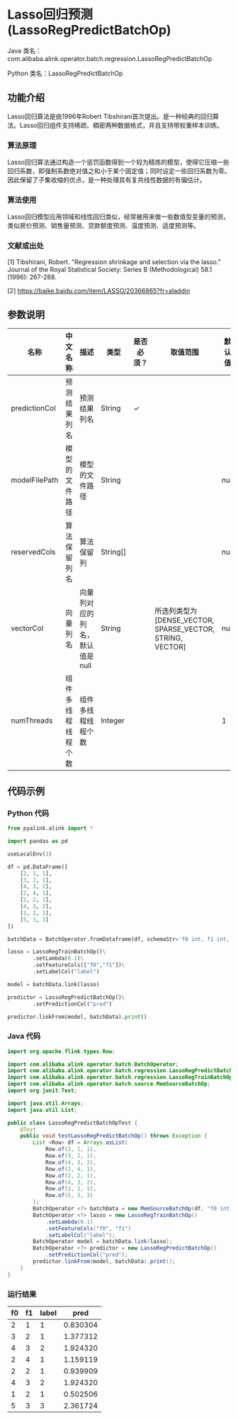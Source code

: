 # Lasso回归预测 (LassoRegPredictBatchOp)
Java 类名：com.alibaba.alink.operator.batch.regression.LassoRegPredictBatchOp

Python 类名：LassoRegPredictBatchOp


## 功能介绍
Lasso回归算法是由1996年Robert Tibshirani首次提出。是一种经典的回归算法。Lasso回归组件支持稀疏、稠密两种数据格式，并且支持带权重样本训练。

### 算法原理
Lasso回归算法通过构造一个惩罚函数得到一个较为精炼的模型，使得它压缩一些回归系数，即强制系数绝对值之和小于某个固定值；同时设定一些回归系数为零。因此保留了子集收缩的优点，是一种处理具有复共线性数据的有偏估计。

### 算法使用
Lasso回归模型应用领域和线性回归类似，经常被用来做一些数值型变量的预测，类似房价预测、销售量预测、贷款额度预测、温度预测、适度预测等。


### 文献或出处
[1] Tibshirani, Robert. "Regression shrinkage and selection via the lasso." Journal of the Royal Statistical Society: Series B (Methodological) 58.1 (1996): 267-288.

[2] https://baike.baidu.com/item/LASSO/20366865?fr=aladdin


## 参数说明


| 名称 | 中文名称 | 描述 | 类型 | 是否必须？ | 取值范围 | 默认值 |
| --- | --- | --- | --- | --- | --- | --- |
| predictionCol | 预测结果列名 | 预测结果列名 | String | ✓ |  |  |
| modelFilePath | 模型的文件路径 | 模型的文件路径 | String |  |  | null |
| reservedCols | 算法保留列名 | 算法保留列 | String[] |  |  | null |
| vectorCol | 向量列名 | 向量列对应的列名，默认值是null | String |  | 所选列类型为 [DENSE_VECTOR, SPARSE_VECTOR, STRING, VECTOR] | null |
| numThreads | 组件多线程线程个数 | 组件多线程线程个数 | Integer |  |  | 1 |


## 代码示例
### Python 代码
```python
from pyalink.alink import *

import pandas as pd

useLocalEnv(1)

df = pd.DataFrame([
    [2, 1, 1],
    [3, 2, 1],
    [4, 3, 2],
    [2, 4, 1],
    [2, 2, 1],
    [4, 3, 2],
    [1, 2, 1],
    [5, 3, 3]
])

batchData = BatchOperator.fromDataframe(df, schemaStr='f0 int, f1 int, label int')

lasso = LassoRegTrainBatchOp()\
        .setLambda(0.1)\
        .setFeatureCols(["f0","f1"])\
        .setLabelCol("label")

model = batchData.link(lasso)

predictor = LassoRegPredictBatchOp()\
        .setPredictionCol("pred")

predictor.linkFrom(model, batchData).print()
```
### Java 代码
```java
import org.apache.flink.types.Row;

import com.alibaba.alink.operator.batch.BatchOperator;
import com.alibaba.alink.operator.batch.regression.LassoRegPredictBatchOp;
import com.alibaba.alink.operator.batch.regression.LassoRegTrainBatchOp;
import com.alibaba.alink.operator.batch.source.MemSourceBatchOp;
import org.junit.Test;

import java.util.Arrays;
import java.util.List;

public class LassoRegPredictBatchOpTest {
	@Test
	public void testLassoRegPredictBatchOp() throws Exception {
		List <Row> df = Arrays.asList(
			Row.of(2, 1, 1),
			Row.of(3, 2, 1),
			Row.of(4, 3, 2),
			Row.of(2, 4, 1),
			Row.of(2, 2, 1),
			Row.of(4, 3, 2),
			Row.of(1, 2, 1),
			Row.of(5, 3, 3)
		);
		BatchOperator <?> batchData = new MemSourceBatchOp(df, "f0 int, f1 int, label int");
		BatchOperator <?> lasso = new LassoRegTrainBatchOp()
			.setLambda(0.1)
			.setFeatureCols("f0", "f1")
			.setLabelCol("label");
		BatchOperator model = batchData.link(lasso);
		BatchOperator <?> predictor = new LassoRegPredictBatchOp()
			.setPredictionCol("pred");
		predictor.linkFrom(model, batchData).print();
	}
}
```
### 运行结果
f0 | f1 | label | pred
---|----|-------|-----
 2 |  1     | 1 | 0.830304
   3 |  2    |  1 | 1.377312
   4 |  3    |  2 | 1.924320
   2 |  4    |  1 | 1.159119
   2 |  2    |  1 | 0.939909
   4 |  3    |  2 | 1.924320
   1 |  2    |  1 | 0.502506
   5 |  3    |  3 | 2.361724
